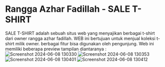 # Rangga Azhar Fadillah - SALE T-SHIRT
SALE T-SHIRT adalah sebuah situs web yang menyajikan berbagai t-shirt dari owner rangga azhar fadillah. WEB ini bertujuan untuk menjual koleksi t-shirt milik owner. berbagai fitur bisa digunakan oleh pengunjung.
Web ini memiliki beberapa preview tampilan diantaranya :
![Screenshot 2024-06-08 130330](https://github.com/Rangga857/Exercise2_20220140150/assets/127074136/b406dc87-2a65-4ee4-8f82-39c176c7ff7d)
![Screenshot 2024-06-08 130353](https://github.com/Rangga857/Exercise2_20220140150/assets/127074136/616b611b-d05b-432c-9167-cea452e5855a)
![Screenshot 2024-06-08 130401](https://github.com/Rangga857/Exercise2_20220140150/assets/127074136/9b1a2a8a-bf01-41d8-9a2d-701cf6e0008a)
![Screenshot 2024-06-08 130412](https://github.com/Rangga857/Exercise2_20220140150/assets/127074136/9dfc52d8-ea30-42ad-b169-734312096a25)




